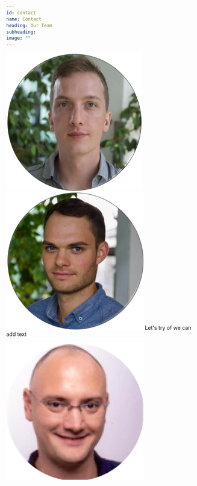 ```yaml
---
id: contact
name: Contact
heading: Our Team
subheading: 
image: ""
---
```


![Person 1](/assets/images/people/flo.png)
![Person 2](/assets/images/people/chris.png)
Let's try of we can add text 

![Person 3](/assets/images/people/thilo_new.png)

